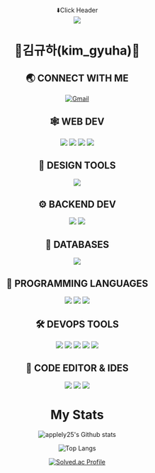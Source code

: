 <div align="center">
<div>⬇️Click Header</div>

<a href="https://www.notion.so/frontend-student-kimgyuha/5a43ec3e35444dbaa2ddd72775ee39d5" target="_blank">
   <img src="https://capsule-render.vercel.app/api?type=waving&color=000000&height=200&section=header&text=KimGyuHa&Size=50&fontAlign=77&fontAlignY=30&animation=twinkling&desc=frontend%20Developer&descAlign=85&descAlignY=55&fontColor=FFFFFF"/>
</a>
   
<h1>🎉김규하(kim_gyuha)🎉</h1>

<h2> 🌏 CONNECT WITH ME </h2>
<a href="mailto:kimgyuha25@gmail.com">
   <img alt="Gmail" src="https://img.shields.io/badge/kimgyuha25@gmail.com-EA4335.svg?&style=for-the-badge&logo=Gmail&logoColor=white"/>
</a>

   <h2>🕸️ WEB DEV</h2>
<img src="https://img.shields.io/badge/HTML5-E34F26?style=for-the-badge&logo=HTML5&logoColor=white"/>
<img src="https://img.shields.io/badge/CSS3-1572B6?style=for-the-badge&logo=Css3&logoColor=white"/>
<img src="https://img.shields.io/badge/JavaScript-F7DF1E?style=for-the-badge&logo=JavaScript&logoColor=white"/>
<img src="https://img.shields.io/badge/React-61DAFB?style=for-the-badge&logo=React&logoColor=white"/>

   <h2> 🍧 DESIGN TOOLS</h2>
<img src="https://img.shields.io/badge/figma-222222.svg?style=for-the-badge&logo=figma&logoColor=white"/>

   <h2>⚙️ BACKEND DEV</h2>
  <img src="https://img.shields.io/badge/Node.js-339933?style=for-the-badge&logo=Node.js&logoColor=white"/>
   <img src="https://img.shields.io/badge/Express.js-404D59?style=for-the-badge&logo=Express.js&logoColor=white"/>
   
   <h2>📅 DATABASES</h2>
   <img src="https://img.shields.io/badge/MySQL-20516F?style=for-the-badge&logo=mysql&logoColor=white"/>
   
   <h2>🎯 PROGRAMMING LANGUAGES</h2>
   <img src="https://img.shields.io/badge/C-A8B9CC.svg?style=for-the-badge&logo=C&logoColor=white">
   <img src="https://img.shields.io/badge/Python-3776AB?style=for-the-badge&logo=Python&logoColor=white">
   <img src="https://img.shields.io/badge/c++-00599C.svg?style=for-the-badge&logo=C++&logoColor=white"/>
   
   <h2>🛠️ DEVOPS TOOLS</h2>
   <img src="https://img.shields.io/badge/git-%23F05033.svg?style=for-the-badge&logo=git&logoColor=white"/>
   <img src="https://img.shields.io/badge/github-%23121011.svg?style=for-the-badge&logo=github&logoColor=white"/>
   <img src="https://img.shields.io/badge/NPM-CB3887.svg?style=for-the-badge&logo=npm&logoColor=white"/>
   <img src="https://img.shields.io/badge/Yarn-2C8EBB.svg?style=for-the-badge&logo=yarn&logoColor=white"/>
   <img src="https://img.shields.io/badge/Postman-FF6C37?style=for-the-badge&logo=postman&logoColor=white"/>
   
   <h2>📄 CODE EDITOR & IDES</h2>
 
   <img src="https://img.shields.io/badge/Visual%20Studio-5C2D91.svg?style=for-the-badge&logo=visual-studio&logoColor=white"/>
   <img src="https://img.shields.io/badge/VS%20Studio%20Code-007ACC.svg?style=for-the-badge&logo=visual-studio-code&logoColor=white"/>
   <img src="https://img.shields.io/badge/PyCharm-000000.svg?style=for-the-badge&logo=pycharm&logoColor=white"/>
   
<div align="center">
<h1>My Stats</h1>

![applely25's Github stats](https://github-readme-stats.vercel.app/api?username=applely25&show_icons=true)

![Top Langs](https://github-readme-stats.vercel.app/api/top-langs/?username=applely25&layout=compact&theme=gruvbox)
  
[![Solved.ac Profile](http://mazassumnida.wtf/api/v2/generate_badge?boj=applely)](https://solved.ac/applely/)
